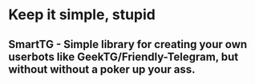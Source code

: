 # Keep it simple, stupid
## SmartTG - Simple library for creating your own userbots like GeekTG/Friendly-Telegram, but without without a poker up your ass.
